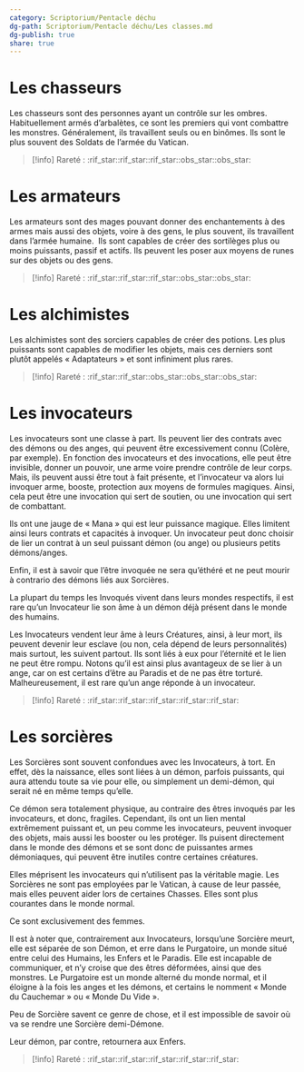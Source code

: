```yaml
---
category: Scriptorium/Pentacle déchu
dg-path: Scriptorium/Pentacle déchu/Les classes.md
dg-publish: true
share: true
---
```


# Les chasseurs

Les chasseurs sont des personnes ayant un contrôle sur les ombres. Habituellement armés d’arbalètes, ce sont les premiers qui vont combattre les monstres. Généralement, ils travaillent seuls ou en binômes. Ils sont le plus souvent des Soldats de l’armée du Vatican. 
>[!info] Rareté : :rif_star::rif_star::rif_star::obs_star::obs_star:

# Les armateurs

Les armateurs sont des mages pouvant donner des enchantements à des armes mais aussi des objets, voire à des gens, le plus souvent, ils travaillent dans l’armée humaine.  Ils sont capables de créer des sortilèges plus ou moins puissants, passif et actifs. Ils peuvent les poser aux moyens de runes sur des objets ou des gens.
>[!info] Rareté : :rif_star::rif_star::rif_star::obs_star::obs_star:

# Les alchimistes

Les alchimistes sont des sorciers capables de créer des potions. Les plus puissants sont capables de modifier les objets, mais ces derniers sont plutôt appelés « Adaptateurs » et sont infiniment plus rares.
>[!info] Rareté : :rif_star::rif_star::obs_star::obs_star::obs_star:

# Les invocateurs

Les invocateurs sont une classe à part. Ils peuvent lier des contrats avec des démons ou des anges, qui peuvent être excessivement connu (Colère, par exemple).
En fonction des invocateurs et des invocations, elle peut être invisible, donner un pouvoir, une arme voire prendre contrôle de leur corps. Mais, ils peuvent aussi être tout à fait présente, et l’invocateur va alors lui invoquer arme, booste, protection aux moyens de formules magiques. Ainsi, cela peut être une invocation qui sert de soutien, ou une invocation qui sert de combattant. 

Ils ont une jauge de « Mana » qui est leur puissance magique. Elles limitent ainsi leurs contrats et capacités à invoquer. Un invocateur peut donc choisir de lier un contrat à un seul puissant démon (ou ange) ou plusieurs petits démons/anges. 

Enfin, il est à savoir que l’être invoquée ne sera qu’éthéré et ne peut mourir à contrario des démons liés aux Sorcières.

La plupart du temps les Invoqués vivent dans leurs mondes respectifs, il est rare qu’un Invocateur lie son âme à un démon déjà présent dans le monde des humains. 

Les Invocateurs vendent leur âme à leurs Créatures, ainsi, à leur mort, ils peuvent devenir leur esclave (ou non, cela dépend de leurs personnalités) mais surtout, les suivent partout. Ils sont liés à eux pour l’éternité et le lien ne peut être rompu. Notons qu’il est ainsi plus avantageux de se lier à un ange, car on est certains d’être au Paradis et de ne pas être torturé. Malheureusement, il est rare qu’un ange réponde à un invocateur. 

>[!info] Rareté :  :rif_star::rif_star::rif_star::rif_star::rif_star: 

# Les sorcières

Les Sorcières sont souvent confondues avec les Invocateurs, à tort. En effet, dès la naissance, elles sont liées à un démon, parfois puissants, qui aura attendu toute sa vie pour elle, ou simplement un demi-démon, qui serait né en même temps qu’elle.

Ce démon sera totalement physique, au contraire des êtres invoqués par les invocateurs, et donc, fragiles. 
Cependant, ils ont un lien mental extrêmement puissant et, un peu comme les invocateurs, peuvent invoquer des objets, mais aussi les booster ou les protéger. Ils puisent directement dans le monde des démons et se sont donc de puissantes armes démoniaques, qui peuvent être inutiles contre certaines créatures. 

Elles méprisent les invocateurs qui n’utilisent pas la véritable magie. Les Sorcières ne sont pas employées par le Vatican, à cause de leur passée, mais elles peuvent aider lors de certaines Chasses. Elles sont plus courantes dans le monde normal.

Ce sont exclusivement des femmes. 

Il est à noter que, contrairement aux Invocateurs, lorsqu’une Sorcière meurt, elle est séparée de son Démon, et erre dans le Purgatoire, un monde situé entre celui des Humains, les Enfers et le Paradis. Elle est incapable de communiquer, et n’y croise que des êtres déformées, ainsi que des monstres. Le Purgatoire est un monde alterné du monde normal, et il éloigne à la fois les anges et les démons, et certains le nomment « Monde du Cauchemar » ou « Monde Du Vide ».

Peu de Sorcière savent ce genre de chose, et il est impossible de savoir où va se rendre une Sorcière demi-Démone. 

Leur démon, par contre, retournera aux Enfers. 
>[!info] Rareté :  :rif_star::rif_star::rif_star::rif_star::rif_star: